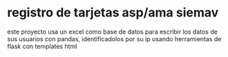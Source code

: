 # registro de tarjetas asp/ama siemav

este proyecto usa un excel como base de datos para escribir los datos de sus usuarios con pandas, identificadolos por su ip usando herramientas de flask con templates html
